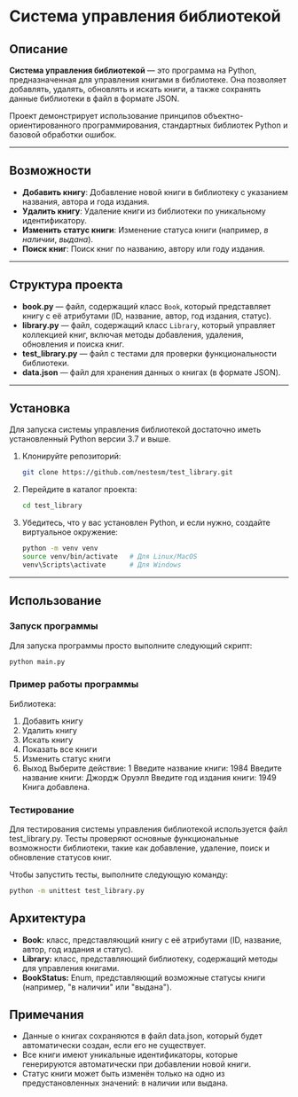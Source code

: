# Система управления библиотекой

## Описание

**Система управления библиотекой** — это программа на Python, предназначенная для управления книгами в библиотеке. Она позволяет добавлять, удалять, обновлять и искать книги, а также сохранять данные библиотеки в файл в формате JSON.

Проект демонстрирует использование принципов объектно-ориентированного программирования, стандартных библиотек Python и базовой обработки ошибок.

---

## Возможности

- **Добавить книгу**: Добавление новой книги в библиотеку с указанием названия, автора и года издания.
- **Удалить книгу**: Удаление книги из библиотеки по уникальному идентификатору.
- **Изменить статус книги**: Изменение статуса книги (например, *в наличии*, *выдана*).
- **Поиск книг**: Поиск книг по названию, автору или году издания.

---

## Структура проекта

- **book.py** — файл, содержащий класс `Book`, который представляет книгу с её атрибутами (ID, название, автор, год издания, статус).
- **library.py** — файл, содержащий класс `Library`, который управляет коллекцией книг, включая методы добавления, удаления, обновления и поиска книг.
- **test_library.py** — файл с тестами для проверки функциональности библиотеки.
- **data.json** — файл для хранения данных о книгах (в формате JSON).

---

## Установка

Для запуска системы управления библиотекой достаточно иметь установленный Python версии 3.7 и выше.

1. Клонируйте репозиторий:

    ```bash
    git clone https://github.com/nestesm/test_library.git
    ```

2. Перейдите в каталог проекта:

    ```bash
    cd test_library
    ```

3. Убедитесь, что у вас установлен Python, и если нужно, создайте виртуальное окружение:

    ```bash
    python -m venv venv
    source venv/bin/activate   # Для Linux/MacOS
    venv\Scripts\activate      # Для Windows
    ```

---

## Использование

### Запуск программы

Для запуска программы просто выполните следующий скрипт:

```bash
python main.py
```

### Пример работы программы

Библиотека:
1. Добавить книгу
2. Удалить книгу
3. Искать книгу
4. Показать все книги
5. Изменить статус книги
0. Выход
Выберите действие: 1
Введите название книги: 1984
Введите название книги: Джордж Оруэлл
Введите год издания книги: 1949
Книга добавлена.

### Тестирование

Для тестирования системы управления библиотекой используется файл test_library.py.
Тесты проверяют основные функциональные возможности библиотеки, такие как добавление, удаление, поиск и обновление статусов книг.

Чтобы запустить тесты, выполните следующую команду:

```bash
python -m unittest test_library.py
```

## Архитектура
- **Book:** класс, представляющий книгу с её атрибутами (ID, название, автор, год издания и статус).
- **Library:** класс, представляющий библиотеку, содержащий методы для управления книгами.
- **BookStatus:** Enum, представляющий возможные статусы книги (например, "в наличии" или "выдана").

## Примечания
- Данные о книгах сохраняются в файл data.json, который будет автоматически создан, если его не существует.
- Все книги имеют уникальные идентификаторы, которые генерируются автоматически при добавлении новой книги.
- Статус книги может быть изменён только на одно из предустановленных значений: в наличии или выдана.

